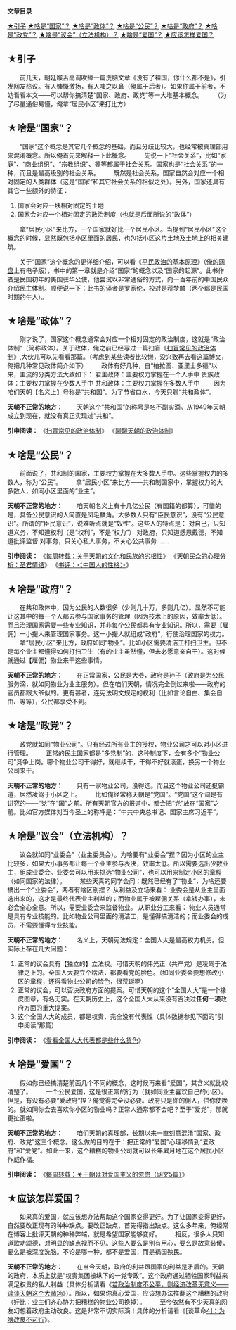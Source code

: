 **文章目录**

[★引子](https://program-think.blogspot.com/2013/12/political-concepts-state-citizenship-etc.html#head-1)
[★啥是“国家”？](https://program-think.blogspot.com/2013/12/political-concepts-state-citizenship-etc.html#head-2)
[★啥是“政体”？](https://program-think.blogspot.com/2013/12/political-concepts-state-citizenship-etc.html#head-3)
[★啥是“公民”？](https://program-think.blogspot.com/2013/12/political-concepts-state-citizenship-etc.html#head-4)
[★啥是“政府”？](https://program-think.blogspot.com/2013/12/political-concepts-state-citizenship-etc.html#head-5)
[★啥是“政党”？](https://program-think.blogspot.com/2013/12/political-concepts-state-citizenship-etc.html#head-6)
[★啥是“议会”（立法机构）？](https://program-think.blogspot.com/2013/12/political-concepts-state-citizenship-etc.html#head-7)
[★啥是“爱国”？](https://program-think.blogspot.com/2013/12/political-concepts-state-citizenship-etc.html#head-8)
[★应该怎样爱国？](https://program-think.blogspot.com/2013/12/political-concepts-state-citizenship-etc.html#head-9)



## ★引子

　　前几天，朝廷喉舌高调吹捧一篇洗脑文章《没有了祖国，你什么都不是》，引发网友热议。有人慷慨激扬，有人嗤之以鼻（俺属于后者）。如果你属于前者，不妨看看本文——可以帮你搞清楚“国家、政府、政党”等一大堆基本概念。
　　（为了尽量通俗易懂，俺拿“居民小区”来打比方）



## ★啥是“国家”？

　　“国家”这个概念是其它几个概念的基础，而且分歧比较大，也经常被真理部用来混淆概念。所以俺首先来解释一下此概念。
　　先说一下“社会关系”，比如“家庭”、“商业组织”、“宗教组织”、等等都属于社会关系。国家也是“社会关系”的一种，而且是最高级别的社会关系。
　　既然是社会关系，国家自然会对应一个相对固定的人类群体（这是“国家”和其它社会关系的相似之处）。另外，国家还具有其它一些额外的特征：

1. 国家会对应一块相对固定的土地
2. 国家会对应一个相对固定的政治制度（也就是后面所说的“政体”）


　　拿“居民小区”来比方，一个国家就好比一个居民小区。当提到“居民小区”这个概念的时候，显然既包括小区里面的居民，也包括小区这片土地及土地上的相关建筑。

　　关于“国家”这个概念的更详细介绍，可以看《[平民政治的基本原理](https://docs.google.com/document/d/1iBH7-ShrIOhtymZ4qDDAnFaZ0JcnqT6tglmfvt8IwuI/)》（[俺的网盘](https://github.com/programthink/books)上有电子版），书中的第一章就是介绍“国家”的概念以及“国家的起源”。此书作者是民国初年的美国驻华公使，他尝试以非常通俗的方式，向一百年前的中国民众介绍民主体制。顺便说一下：此书的译者是罗家伦，校对是蒋梦麟（两个都是民国时期的牛人）。



## ★啥是“政体”？

　　刚才说了，国家这个概念通常会对应一个相对固定的政治制度，这就是“政治体制”（简称政体）。关于政体，俺之前已经写过一篇扫盲《[扫盲常见的政治体制](https://program-think.blogspot.com/2012/07/form-of-government.html)》,大伙儿可以先看看那篇。（考虑到某些读者比较懒，没兴致再去看这篇博文，俺把几种常见政体简介如下）
　　政体有好几种，自“柏拉图、亚里士多德”以来，主流的分类方法大致如下：
君主政体：主要权力掌握在一个人手中
贵族政体：主要权力掌握在少数人手中
共和政体：主要权力掌握在多数人手中
　　因为咱们天朝【名义上】号称是“共和国”。为了节省口水，今天只聊“共和政体”。

**天朝不正常的地方：**
　　天朝这个“共和国”的称号是名不副实滴。从1949年天朝成立到现在，就没有真正实现过“共和”。

**引申阅读：**
《[扫盲常见的政治体制](https://program-think.blogspot.com/2012/07/form-of-government.html)》
《[聊聊天朝的政治体制](https://program-think.blogspot.com/2012/07/form-of-government-in-china.html)》



## ★啥是“公民”？

　　前面说了，共和制的国家，主要权力掌握在大多数人手中。这些掌握权力的多数人，称为“公民”。
　　拿“居民小区”来比方——共和制国家中，掌握权力的大多数人，如同小区里面的“业主”。

**天朝不正常的地方：**
　　咱天朝名义上有十几亿公民（有国籍的都算），可惜的是，具备公民意识的人简直是凤毛麟角。大多数人只有“臣民意识”，没有“公民意识”。所谓的“臣民意识”，说难听点就是“奴性”。这些人的特点是：
对自己，只知道义务，不知道权利（是“权利”，不是“权力”）
对政府，只知道感恩戴德，不知道批评监督
对事务，只关心私人事务，不关心公共事务
......

**引申阅读：**
《[每周转载：关于天朝的文化和民族的劣根性](https://program-think.blogspot.com/2013/11/weekly-share-57.html)》
《[天朝民众的心理分析：圣君情结](https://program-think.blogspot.com/2012/12/emperor-complex.html)》
《[书评：＜中国人的性格＞](https://program-think.blogspot.com/2011/02/book-review-chinese-characteristics.html)》



## ★啥是“政府”？

　　在共和政体中，因为公民的人数很多（少则几十万，多则几亿）。显然不可能让这其中的每一个人都去参与国家事务的管理（因为技术上的原因，效率太低）。而且治理国家需要一些专业知识，并非每个公民都具有专业知识。所以，需要【雇佣】一小撮人来管理国家事务。这一小撮人就组成“政府”，行使治理国家的权力。
　　拿“居民小区”来比方，政府如同“物业”。比如小区需要清洁工打扫卫生。但不是每个业主都懂得如何打扫卫生（有的业主虽然懂，但未必愿意亲自干）。这时候就通过【雇佣】物业来干这些事情。

**天朝不正常的地方：**
　　在正常国家，公民是大爷，政府是孙子（政府是为公民服务滴，就如同物业为业主服务）。但在咱们天朝，情况完全倒过来啦——政府的官员都跟大爷似的。更有甚者，连宪法明文规定的权利（比如言论自由、集会自由、等等），公民都享受不到。



## ★啥是“政党”？

　　政党就如同“物业公司”。只有经过所有业主的授权，物业公司才可以对小区进行管理。
　　正常的民主国家都是“多党制”的，这种制度下，会有多个“物业公司”竞争上岗。哪个物业公司干得好，就继续干，干得不好就滚蛋，换另一个物业公司来干。

**天朝不正常的地方：**
　　只有一家物业公司，没得选。而且这个物业公司还挺霸道，居然凌驾于小区之上。
　　比如俺经常称天朝是“党国”。“党国”这个词是有讲究的——“党”在“国”之前。所有天朝官方的报道中，都会把“党”放在“国家”之前。比如官方媒体对当今圣上的称呼是：“中共中央总书记、国家主席习近平”。



## ★啥是“议会”（立法机构）？

　　议会就如同“业委会”（业主委员会）。为啥要有“业委会”捏？因为小区的业主比较多，如果大小事务都让每一个业主参与表决，效率太低。所以需要选出少数业主，组成业委会。业委会可以用来挑选“物业公司”，也可以用来制定小区的章程（如同国家的法律）。
　　某些天真的同学会问：既然已经有了“物业”，为啥还要搞出一个“业委会”，两者有啥区别捏？
从利益及立场来看：
业委会是从业主里面选出来的，这才是最终代表业主利益的；而物业属于被雇佣关系（拿钱办事），未必会全心全意。所以，需要业委会来监督物业。
从职业分工来看：
物业人员通常是具有专业技能的。比如物业公司里面的清洁工，是懂得搞清洁的；而业委会的成员，不需要懂得专业技能。

**天朝不正常的地方：**
　　名义上，天朝宪法规定：全国人大是最高权力机关。但实际上存在几大问题：

1. 正常的议会具有【独立的】立法权。可惜天朝的伟光正（共产党）是凌驾于法律之上的。全国人大要立个啥法，都要看党的脸色。（如同业委会要想修改小区的章程，还得看物业公司的脸色，很荒诞啊）
2. 正常的议会，可以否决政府方面的提案。可惜天朝的这个“全国人大”是一个橡皮图章，有名无实。在天朝历史上，这个全国人大从来没有否决过**任何一项**政府方面的重大提案。
3. 这个全国人大的成员，都是权贵，完全没有代表性（具体数据参见下面的“引申阅读”那篇）


**引申阅读：**
《[看看全国人大代表都是些什么货色](https://program-think.blogspot.com/2012/03/national-people-congress.html)》



## ★啥是“爱国”？

　　假如你已经搞清楚前面几个不同的概念，这时候再来看“爱国”，其含义就比较清楚了。
　　一个公民爱国，这是很正常的行为（就如同业主喜欢自己的小区）。但是，有没有必要“爱政府”捏？俺觉得完全没必要。政府只是你的佣人，供你使唤的。就如同你会去喜欢你小区的物业吗？正常人通常都不会吧？至于“爱党”，那就更扯蛋啦。

**天朝不正常的地方：**
　　咱们天朝的真理部，长期以来一直刻意混淆“国家、政府、政党”这三个概念。这么做的目的在于：把正常的“爱国”心理移情到“爱政府”和“爱党”。如此一来，这个糟糕的物业公司就可以长年累月地在这个居民小区作威作福。

**引申阅读：**
《[每周转载：关于朝廷对爱国主义的忽悠（网文5篇）](https://program-think.blogspot.com/2012/09/weekly-share-22.html)》



## ★应该怎样爱国？

　　如果真的爱国，就应该想办法帮助这个国家变得更好。为了让国家变得更好，自然要改正现有的种种缺点。要改正缺点，首先得指出缺点。这么多年来，俺经常在博客上批评天朝的种种弊端，就是希望国家能够变好。
　　相反，很多人只知道歌功颂德，对明显的缺点视而不见。这些人要么是别有用心，要么是故意装傻，要么是被深度洗脑。不论是哪一种，都不是爱国，而是祸国殃民。

**天朝不正常的地方：**
　　在当今天朝，政府的利益跟国家的利益是矛盾的。天朝的政府，本质上就是“权贵集团操纵下的一党专政”。这个政府通过牺牲国家利益来满足权贵的私人利益（具体分析请看《[若政治制度不公平，则经济改革无意义——谈谈天朝这个大赌场](https://program-think.blogspot.com/2013/11/political-reform-or-economic-reform.html)》）。所以，如果你真心爱国，应该想办法推翻这个糟糕的政府（好比：业主们齐心协力把糟糕的物业公司换掉）。
　　至今依然有不少天真的网友幻想着政府主动改良。这是非常不切实际滴！具体的分析请看《[谈革命[4\]：为啥改良不可行](https://program-think.blogspot.com/2012/05/revolution-4.html)》。